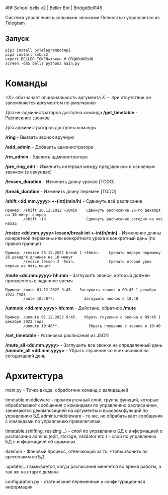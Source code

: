 #№ School bells v2 | Beller Bot | BridgeBell146

Система управления школьными звонками
Полностью управляется из Telegram

## Запуск

```git clone https://github.com/school146/school-bells-v2/
pip3 install pyTelegramBotApi
pip3 install smbus2
export BELLER_TOKEN=токен # ОПЦИОНАЛЬНО
screen -dmS bells python3 main.py
```
# Команды

<Х> обозначает опциональность аргумента Х -- при отсутствии он запомлняется аргументом по умолчанию

Для не-администраторов доступна команда
**/get_timetable** - Расписание звонков 

Для администраторов доступны команды:

**/ring** - Вызвать звонок вручную

**/add_admin** - Добавить администратора

**/rm_admin** - Удалить администратора

**/pre_ring_edit** - Изменить интервал между предзвонком и основным звонком (в секундах)

**/lesson_duration** - Изменить длину уроков [TODO]

**/break_duration** - Изменить длину перемен [TODO]

**/shift <dd.mm.yyyy> +-(int)(min/h)** - Сдвинуть всё расписание
    
    Пример: /shift 26.12.2022 +10min    Сдвинуть расписание 26-го декабря на 10 минут вперед 
            /shift -1h                  Сдвинуть расписание сегодня на час назад

**/resize <dd.mm.yyyy> lesson/break int +-int(h/min)** - Изменение длины конкретной перемены или конкретного урока в конкретный день (по правой границе)
    
    Пример: /resize 26.12.2022 break 1 +10min.    Сделать первую перемену 26 декадгя длиннее на 10 минут   
            /resize lesson 2 -5min.               Сделать второй урок короче на пять минут

**/mute <dd.mm.yyyy> hh:mm** - Заглушить звонок, который должен произвенеть в заданное время
   
    Пример: /mute 01.12.2022 9:45.   Заглушить звонок в 09:45 1 декабря 2022 года
            /mute 10:40**.             Заглушить звонок в 10:40   

    
**/unmute <dd.mm.yyyy> hh:mm** - Действие, обратное **/mute**

    Пример: /unmute 01.12.2022 9:45.   Убрать глушение с звонка в 09:45 1 декабря 2022 года
            /unmute 10:40**.             Убрать глушение с звонка в 10:40   

**/set_timetable** - Установка расписания из JSON

**/mute_all <dd.mm.yyyy>** - Заглушить все звонки на определенный день
**/unmute_all <dd.mm.yyyy>** - Убрать глушение со всех звонков на сегодняшний день

# Архитектура

main.py - Точка входа, обработчик команд с валидацией

timetable.middleware - промежуточный слой, группа функций, которые обрабатывают сообщения с командами по управлению расписанием, занимаются декомпозицией на аргументы и вызовом функций по управлению БД
admins.middleware - то же, но обрабатывает сообщения с командами по управлению привилегиями

timetable.(shifting, resizing...) - слой по управлению БД с информацией о расписании
admins.(edit, storage, validator etc.) - слой по управлению БД с информацией об адиминах
        
daemon - Фоновый процесс, отвечающий за то, чтобы звонить по временамм из БД
   
   .update(...) вызывается, когда расписание меняется во время работы, а так же на старте демона
    
  
configuration.py - статические переменные и конфигурационная информация
